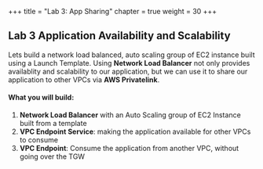 +++
title = "Lab 3: App Sharing"
chapter = true
weight = 30
+++

## Lab 3 Application Availability and Scalability


Lets build a network load balanced, auto scaling group of EC2 instance built using a Launch Template. Using **Network Load Balancer** not only provides availablity and scalability to our application, but we can use it to share our application to other VPCs via **AWS Privatelink**.

#### What you will build:
1. **Network Load Balancer** with an Auto Scaling group of EC2 Instance built from a template
2. **VPC Endpoint Service**: making the application available for other VPCs to consume
3. **VPC Endpoint**: Consume the application from another VPC, without going over the TGW